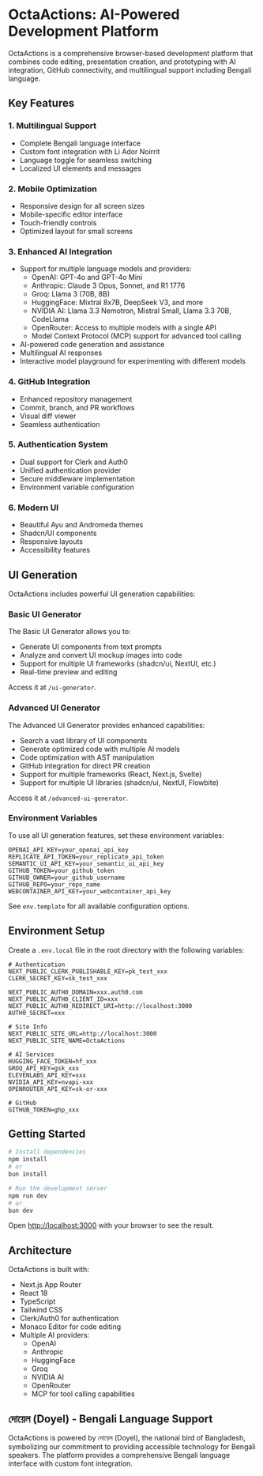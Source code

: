 # OctaActions: AI-Powered Development Platform

OctaActions is a comprehensive browser-based development platform that combines code editing, presentation creation, and prototyping with AI integration, GitHub connectivity, and multilingual support including Bengali language.

## Key Features

### 1. Multilingual Support

- Complete Bengali language interface
- Custom font integration with Li Ador Noirrit
- Language toggle for seamless switching
- Localized UI elements and messages

### 2. Mobile Optimization

- Responsive design for all screen sizes
- Mobile-specific editor interface
- Touch-friendly controls
- Optimized layout for small screens

### 3. Enhanced AI Integration

- Support for multiple language models and providers:
  - OpenAI: GPT-4o and GPT-4o Mini
  - Anthropic: Claude 3 Opus, Sonnet, and R1 1776
  - Groq: Llama 3 (70B, 8B)
  - HuggingFace: Mixtral 8x7B, DeepSeek V3, and more
  - NVIDIA AI: Llama 3.3 Nemotron, Mistral Small, Llama 3.3 70B, CodeLlama
  - OpenRouter: Access to multiple models with a single API
  - Model Context Protocol (MCP) support for advanced tool calling
- AI-powered code generation and assistance
- Multilingual AI responses
- Interactive model playground for experimenting with different models

### 4. GitHub Integration

- Enhanced repository management
- Commit, branch, and PR workflows
- Visual diff viewer
- Seamless authentication

### 5. Authentication System

- Dual support for Clerk and Auth0
- Unified authentication provider
- Secure middleware implementation
- Environment variable configuration

### 6. Modern UI

- Beautiful Ayu and Andromeda themes
- Shadcn/UI components
- Responsive layouts
- Accessibility features

## UI Generation

OctaActions includes powerful UI generation capabilities:

### Basic UI Generator

The Basic UI Generator allows you to:

- Generate UI components from text prompts
- Analyze and convert UI mockup images into code
- Support for multiple UI frameworks (shadcn/ui, NextUI, etc.)
- Real-time preview and editing

Access it at `/ui-generator`.

### Advanced UI Generator

The Advanced UI Generator provides enhanced capabilities:

- Search a vast library of UI components
- Generate optimized code with multiple AI models
- Code optimization with AST manipulation
- GitHub integration for direct PR creation
- Support for multiple frameworks (React, Next.js, Svelte)
- Support for multiple UI libraries (shadcn/ui, NextUI, Flowbite)

Access it at `/advanced-ui-generator`.

### Environment Variables

To use all UI generation features, set these environment variables:

```
OPENAI_API_KEY=your_openai_api_key
REPLICATE_API_TOKEN=your_replicate_api_token
SEMANTIC_UI_API_KEY=your_semantic_ui_api_key
GITHUB_TOKEN=your_github_token
GITHUB_OWNER=your_github_username
GITHUB_REPO=your_repo_name
WEBCONTAINER_API_KEY=your_webcontainer_api_key
```

See `env.template` for all available configuration options.

## Environment Setup

Create a `.env.local` file in the root directory with the following variables:

```env
# Authentication
NEXT_PUBLIC_CLERK_PUBLISHABLE_KEY=pk_test_xxx
CLERK_SECRET_KEY=sk_test_xxx

NEXT_PUBLIC_AUTH0_DOMAIN=xxx.auth0.com
NEXT_PUBLIC_AUTH0_CLIENT_ID=xxx
NEXT_PUBLIC_AUTH0_REDIRECT_URI=http://localhost:3000
AUTH0_SECRET=xxx

# Site Info
NEXT_PUBLIC_SITE_URL=http://localhost:3000
NEXT_PUBLIC_SITE_NAME=OctaActions

# AI Services
HUGGING_FACE_TOKEN=hf_xxx
GROQ_API_KEY=gsk_xxx
ELEVENLABS_API_KEY=xxx
NVIDIA_API_KEY=nvapi-xxx
OPENROUTER_API_KEY=sk-or-xxx

# GitHub
GITHUB_TOKEN=ghp_xxx
```

## Getting Started

```bash
# Install dependencies
npm install
# or
bun install

# Run the development server
npm run dev
# or
bun dev
```

Open [http://localhost:3000](http://localhost:3000) with your browser to see the result.

## Architecture

OctaActions is built with:

- Next.js App Router
- React 18
- TypeScript
- Tailwind CSS
- Clerk/Auth0 for authentication
- Monaco Editor for code editing
- Multiple AI providers:
  - OpenAI
  - Anthropic
  - HuggingFace
  - Groq
  - NVIDIA AI
  - OpenRouter
  - MCP for tool calling capabilities

## দোয়েল (Doyel) - Bengali Language Support

OctaActions is powered by দোয়েল (Doyel), the national bird of Bangladesh, symbolizing our commitment to providing accessible technology for Bengali speakers. The platform provides a comprehensive Bengali language interface with custom font integration.